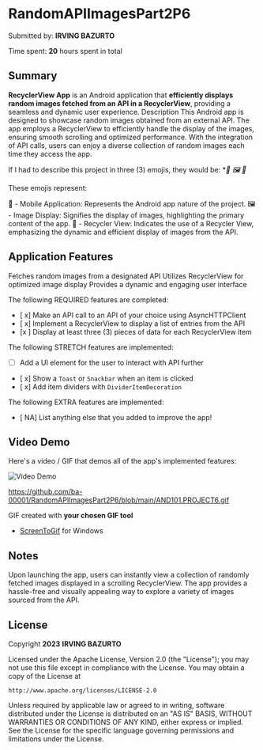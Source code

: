 # RandomAPIImagesPart2P6

<!-- (This is a comment) INSTRUCTIONS: Go through this page and fill out any **bolded** entries with their correct values.-->

Submitted by: **IRVING BAZURTO**

Time spent: **20** hours spent in total

## Summary

**RecyclerView App** is an Android application that **efficiently displays random images fetched from an API in a RecyclerView**, providing a seamless and dynamic user experience.
Description
This Android app is designed to showcase random images obtained from an external API. The app employs a RecyclerView to efficiently handle the display of the images, ensuring smooth scrolling and optimized performance. With the integration of API calls, users can enjoy a diverse collection of random images each time they access the app.

If I had to describe this project in three (3) emojis, they would be: **📱 🖼️ 🔄*

These emojis represent:

📱 - Mobile Application: Represents the Android app nature of the project.
🖼️ - Image Display: Signifies the display of images, highlighting the primary content of the app.
🔄 - Recycler View: Indicates the use of a Recycler View, emphasizing the dynamic and efficient display of images from the API.

## Application Features
Fetches random images from a designated API
Utilizes RecyclerView for optimized image display
Provides a dynamic and engaging user interface
<!-- (This is a comment) Please be sure to change the [ ] to [x] for any features you completed.  If a feature is not checked [x], you might miss the points for that item! -->

The following REQUIRED features are completed:

- [ x] Make an API call to an API of your choice using AsyncHTTPClient
- [ x] Implement a RecyclerView to display a list of entries from the API
- [x ] Display at least three (3) pieces of data for each RecyclerView item

The following STRETCH features are implemented:

- [ ] Add a UI element for the user to interact with API further
- [ x] Show a `Toast` or `Snackbar` when an item is clicked
- [ x] Add item dividers with `DividerItemDecoration`

The following EXTRA features are implemented:

- [ NA] List anything else that you added to improve the app!

## Video Demo

Here's a video / GIF that demos all of the app's implemented features:

<img src='https://github.com/ba-00001/RandomAPIImagesPart2P6/blob/main/AND101.PROJECT6.gif' title='Video Demo' width='' alt='Video Demo' />

https://github.com/ba-00001/RandomAPIImagesPart2P6/blob/main/AND101.PROJECT6.gif

GIF created with **your chosen GIF tool**
- [ScreenToGif](https://www.screentogif.com/) for Windows
  
<!-- Recommended tools:
- [Kap](https://getkap.co/) for macOS
- [ScreenToGif](https://www.screentogif.com/) for Windows
- [peek](https://github.com/phw/peek) for Linux. -->

## Notes

Upon launching the app, users can instantly view a collection of randomly fetched images displayed in a scrolling RecyclerView. The app provides a hassle-free and visually appealing way to explore a variety of images sourced from the API.

## License

Copyright **2023** **IRVING BAZURTO**

Licensed under the Apache License, Version 2.0 (the "License");
you may not use this file except in compliance with the License.
You may obtain a copy of the License at

    http://www.apache.org/licenses/LICENSE-2.0

Unless required by applicable law or agreed to in writing, software
distributed under the License is distributed on an "AS IS" BASIS,
WITHOUT WARRANTIES OR CONDITIONS OF ANY KIND, either express or implied.
See the License for the specific language governing permissions and
limitations under the License.

